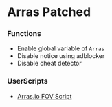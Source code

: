 # Arras Patched
### Functions
- Enable global variable of `Arras`
- Disable notice using adblocker
- Disable cheat detector

### UserScripts
- [Arras.io FOV Script](https://greasyfork.org/en/scripts/437617-arras-io-fov-script)
